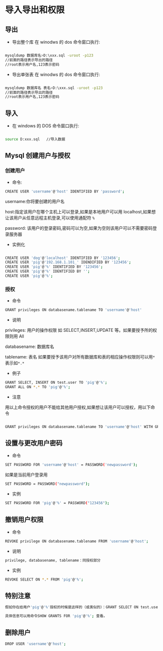# 导入导出和权限

## 导出

- 导出整个库 在 winodws 的 dos 命令窗口执行:

```bash

mysqldump 数据库名>D:\xxx.sql -uroot -p123
//前面的路径表示导出的路径
//root表示用户名,123表示密码

```

- 导出单张表 在 winodws 的 dos 命令窗口执行:

```bash

mysqldump 数据库名 表名>D:\xxx.sql -uroot -p123
//前面的路径表示导出的路径
//root表示用户名,123表示密码

```

## 导入

- 在 windows 的 DOS 命令窗口执行:

```bash

source D:xxx.sql   //导入数据

```

## Mysql 创建用户与授权

### 创建用户

- 命令:

```bash
CREATE USER 'username'@'host' IDENTIFIED BY 'password';
```

username:你将要创建的用户名

host:指定该用户在哪个主机上可以登录,如果是本地用户可以用 localhost,如果想让该用户从任意远程主机登录,可以使用通配符 `%`

password: 该用户的登录密码,密码可以为空,如果为空则该用户可以不需要密码登录服务器

- 实例化

```bash

CREATE USER 'dog'@'localhost' IDENTIFIED BY '123456';
CREATE USER 'pig'@'192.168.1.101_' IDENDIFIED BY '123456';
CREATE USER 'pig'@'%' IDENTIFIED BY '123456';
CREATE USER 'pig'@'%' IDENTIFIED BY '';
CREATE USER 'pig'@'%';

```

### 授权

- 命令

```bash
GRANT privileges ON databasename.tablename TO 'username'@'host'
```

- 说明

privileges: 用户的操作权限 如 SELECT,INSERT,UPDATE 等。如果要授予所的权限则用 All

databasename: 数据库名

tablename: 表名 如果要授予该用户对所有数据库和表的相应操作权限则可以用`*`表示如`*.*`

- 例子

```bash
GRANT SELECT, INSERT ON test.user TO 'pig'@'%';
GRANT ALL ON *.* TO 'pig'@'%';
```

- 注意

用以上命令授权的用户不能给其他用户授权,如果想让该用户可以授权，用以下命令

```bash

GRANT privileges ON databasename.tablename TO 'username'@'host' WITH GRANT OPTION;

```

## 设置与更改用户密码

- 命令

```bash
SET PASSWORD FOR 'username'@'host' = PASSWORD('newpassword');
```

如果是当前用户登录用

```bash
SET PASSWORD = PASSWORD("newpassword");
```

- 实例

```bash
SET PASSWORD FOR 'pig'@'%' = PASSWORD("123456");
```

## 撤销用户权限

- 命令

```bash
REVOKE privilege ON databasename.tablename FROM 'username'@'host';
```

- 说明

```bash
privilege, databasename, tablename：同授权部分
```

- 实例

```bash
REVOKE SELECT ON *.* FROM 'pig'@'%';
```

## 特别注意

```bash
假如你在给用户'pig'@'%'授权的时候是这样的（或类似的）：GRANT SELECT ON test.user TO 'pig'@'%'，则在使用REVOKE SELECT ON *.* FROM 'pig'@'%';命令并不能撤销该用户对test数据库中user表的SELECT 操作。相反，如果授权使用的是GRANT SELECT ON *.* TO 'pig'@'%';则REVOKE SELECT ON test.user FROM 'pig'@'%';命令也不能撤销该用户对test数据库中user表的Select权限。

具体信息可以用命令SHOW GRANTS FOR 'pig'@'%'; 查看。

```

## 删除用户

```bash
DROP USER 'username'@'host';
```
